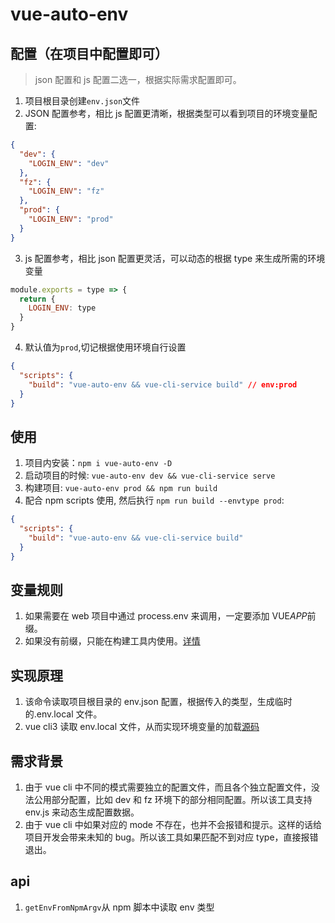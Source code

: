 # vue-auto-env

## 配置（在项目中配置即可）

> json 配置和 js 配置二选一，根据实际需求配置即可。

1. 项目根目录创建`env.json`文件
2. JSON 配置参考，相比 js 配置更清晰，根据类型可以看到项目的环境变量配置:

```json
{
  "dev": {
    "LOGIN_ENV": "dev"
  },
  "fz": {
    "LOGIN_ENV": "fz"
  },
  "prod": {
    "LOGIN_ENV": "prod"
  }
}
```

3. js 配置参考，相比 json 配置更灵活，可以动态的根据 type 来生成所需的环境变量

```js
module.exports = type => {
  return {
    LOGIN_ENV: type
  }
}
```

4. 默认值为`prod`,切记根据使用环境自行设置

```json
{
  "scripts": {
    "build": "vue-auto-env && vue-cli-service build" // env:prod
  }
}
```

## 使用

1. 项目内安装：`npm i vue-auto-env -D`
2. 启动项目的时候: `vue-auto-env dev && vue-cli-service serve`
3. 构建项目: `vue-auto-env prod && npm run build`
4. 配合 npm scripts 使用, 然后执行 `npm run build --envtype prod`:

```json
{
  "scripts": {
    "build": "vue-auto-env && vue-cli-service build"
  }
}
```

## 变量规则

1. 如果需要在 web 项目中通过 process.env 来调用，一定要添加 VUE*APP*前缀。
2. 如果没有前缀，只能在构建工具内使用。[详情](https://cli.vuejs.org/zh/guide/mode-and-env.html#%E7%A4%BA%E4%BE%8B%EF%BC%9Astaging-%E6%A8%A1%E5%BC%8F)

## 实现原理

1. 该命令读取项目根目录的 env.json 配置，根据传入的类型，生成临时的.env.local 文件。
2. vue cli3 读取 env.local 文件，从而实现环境变量的加载[源码](https://github.com/vuejs/vue-cli/blob/bd57f15a15303d7ae32eb4961d9418b76593189c/packages/%40vue/cli-service/lib/Service.js#L92)

## 需求背景

1. 由于 vue cli 中不同的模式需要独立的配置文件，而且各个独立配置文件，没法公用部分配置，比如 dev 和 fz 环境下的部分相同配置。所以该工具支持 env.js 来动态生成配置数据。
2. 由于 vue cli 中如果对应的 mode 不存在，也并不会报错和提示。这样的话给项目开发会带来未知的 bug。所以该工具如果匹配不到对应 type，直接报错退出。

## api

1. `getEnvFromNpmArgv`从 npm 脚本中读取 env 类型
